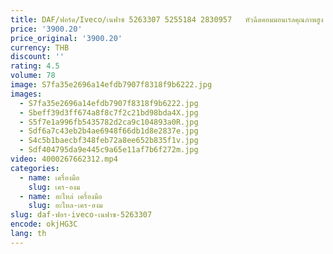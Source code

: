 ```yaml
---
title: DAF/ฟอร์ด/Iveco/เนฟาซ 5263307 5255184 2830957   หัวฉีดคอมมอนเรลคุณภาพสูง 0445120007 0445120212 0445120273
price: '3900.20'
price_original: '3900.20'
currency: THB
discount: ''
rating: 4.5
volume: 78
image: S7fa35e2696a14efdb7907f8318f9b6222.jpg
images:
  - S7fa35e2696a14efdb7907f8318f9b6222.jpg
  - Sbeff39d3ff674a8f8c7f2c21bd98bda4X.jpg
  - S5f7e1a996fb5435782d2ca9c104893a0R.jpg
  - Sdf6a7c43eb2b4ae6948f66db1d8e2837e.jpg
  - S4c5b1baecbf348feb72a8ee652b835f1v.jpg
  - Sdf404795da9e445c9a65e11af7b6f272m.jpg
video: 4000267662312.mp4
categories:
  - name: เครื่องมือ
    slug: เคร-องม
  - name: อะไหล่ เครื่องมือ
    slug: อะไหล-เคร-องม
slug: daf-ฟอร-iveco-เนฟาซ-5263307
encode: okjHG3C
lang: th
---
```

  